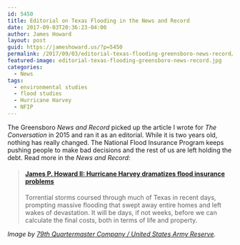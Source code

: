 ```yaml
---
id: 5450
title: Editorial on Texas Flooding in the News and Record
date: 2017-09-03T20:36:23-04:00
author: James Howard
layout: post
guid: https://jameshoward.us/?p=5450
permalink: /2017/09/03/editorial-texas-flooding-greensboro-news-record/
featured-image: editorial-texas-flooding-greensboro-news-record.jpg
categories:
  - News
tags:
  - environmental studies
  - flood studies
  - Hurricane Harvey
  - NFIP
---
```

The Greensboro _News and Record_ picked up the article I wrote for
_The Conversation_ in 2015 and ran it as an editorial.  While it
is two years old, nothing has really changed.  The National Flood
Insurance Program keeps pushing people to make bad decisions and
the rest of us are left holding the debt.  Read more in the _News
and Record_:

<blockquote class="embedly-card" data-card-key="66f8489580e04fc4a88a724eb5058bb3" data-card-branding="0" data-card-type="article-full"><h4><a href="http://www.greensboro.com/opinion/columns/james-p-howard-ii-hurricane-harvey-dramatizes-flood-insurance-problems/article_933c5130-8ffc-59ff-a732-5455e910eabe.html">James P. Howard II: Hurricane Harvey dramatizes flood insurance problems</a></h4><p>Torrential storms coursed through much of Texas in recent days, prompting massive flooding that swept away entire homes and left wakes of devastation. It will be days, if not weeks, before we can calculate the final costs, both in terms of life and property.</p></blockquote>
<script async src="//cdn.embedly.com/widgets/platform.js" charset="UTF-8"></script>

_Image by [79th Quartermaster Company / United States Army
Reserve](http://www.usar.army.mil/News/Images.aspx?igphoto=2001799692)._
